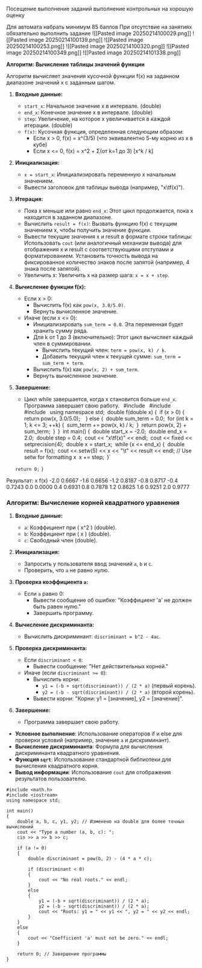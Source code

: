 Посещение
выполнение заданий
выполнение контрольных на хорошую оценку

Для автомата набрать минимум 85 баллов
При отсутствие на занятиях обязательно выполнить задание
![[Pasted image 20250214100029.png]]
![[Pasted image 20250214100139.png]]
![[Pasted image 20250214100253.png]]
![[Pasted image 20250214100320.png]]
![[Pasted image 20250214100349.png]]
![[Pasted image 20250214101338.png]]

**Алгоритм: Вычисление таблицы значений функции**

Алгоритм вычисляет значения кусочной функции f(x) на заданном диапазоне значений x с заданным шагом.

1. **Входные данные:**
    
    - `start_x`: Начальное значение x в интервале. (double)
    - `end_x`: Конечное значение x в интервале. (double)
    - `step`: Увеличение, на которое x увеличивается в каждой итерации. (double)
    - `f(x)`: Кусочная функция, определенная следующим образом:
        - Если x > 0, f(x) = x^(3/5) (что эквивалентно 5-му корню из x в кубе)
        - Если x <= 0, f(x) = x^2 + Σ(от k=1 до 3) [x^k / k]
2. **Инициализация:**
    
    - `x = start_x`: Инициализировать переменную x начальным значением.
    - Вывести заголовок для таблицы вывода (например, "x\tf(x)").
3. **Итерация:**
    
    - Пока x меньше или равно `end_x`: Этот цикл продолжается, пока x находится в заданном диапазоне.
    - Вычислить `result = f(x)`: Вызвать функцию f(x) с текущим значением x, чтобы получить значение функции.
    - Вывести текущие значения x и result в формате строки таблицы: Использовать `cout` (или аналогичный механизм вывода) для отображения x и result с соответствующими отступами и форматированием. Установить точность вывода на фиксированное количество знаков после запятой (например, 4 знака после запятой).
    - Увеличить x: Увеличить x на размер шага: `x = x + step`.
4. **Вычисление функции f(x):**
    
    - Если x > 0:
        - Вычислить f(x) как `pow(x, 3.0/5.0)`.
        - Вернуть вычисленное значение.
    - Иначе (если x <= 0):
        - Инициализировать `sum_term = 0.0`. Эта переменная будет хранить сумму ряда.
        - Для k от 1 до 3 (включительно): Этот цикл вычисляет каждый член в суммировании.
            - Вычислить текущий член: `term = pow(x, k) / k`.
            - Добавить текущий член к текущей сумме: `sum_term = sum_term + term`.
        - Вычислить f(x) как `pow(x, 2) + sum_term`.
        - Вернуть вычисленное значение.
5. **Завершение:**
    
    - Цикл while завершается, когда x становится больше `end_x`. Программа завершает свою работу.
`
`#include <iostream>`
`#include <cmath>`
`#include <iomanip>`
`using namespace std;`
`double f(double x) {`
    `if (x > 0) {`
        `return pow(x, 3.0/5.0);` 
    `} else {`
        `double sum_term = 0.0;`
        `for (int k = 1; k <= 3; ++k) {`
            `sum_term += pow(x, k) / k;`
        `}`
        `return pow(x, 2) + sum_term;`
    `}`
`}`
`int main() {`
    `double start_x = -2.0;`
    `double end_x = 2.0;`
    `double step = 0.4;`
    `cout << "x\tf(x)" << endl;`
    `cout << fixed << setprecision(4);`
    `double x = start_x;`
    `while (x <= end_x) {`
        `double result = f(x);`
        `cout << setw(5) << x << "\t" << result << endl; // Use setw for formatting x`
        `x += step;`
    `}`

    `return 0;`
`}`

Результат:
x      f(x)
-2.0	0.6667
-1.6	0.6656
-1.2	0.8187
-0.8	0.8717
-0.4	0.7243
0.0	0.0000
0.4	0.6931
0.8	0.7878
1.2	0.8625
1.6	0.9251
2.0	0.9777


### Алгоритм: Вычисление корней квадратного уравнения

1. **Входные данные:**
   - `a`: Коэффициент при \( x^2 \) (double).
   - `b`: Коэффициент при \( x \) (double).
   - `c`: Свободный член (double).

2. **Инициализация:**
   - Запросить у пользователя ввод значений `a`, `b` и `c`.
   - Проверить, что `a` не равно нулю.

3. **Проверка коэффициента `a`:**
   - Если `a` равно 0:
     - Вывести сообщение об ошибке: "Коэффициент 'a' не должен быть равен нулю."
     - Завершить программу.

4. **Вычисление дискриминанта:**
   - Вычислить дискриминант: `discriminant = b^2 - 4ac`.

5. **Проверка дискриминанта:**
   - Если `discriminant < 0`:
     - Вывести сообщение: "Нет действительных корней."
   - Иначе (если `discriminant >= 0`):
     - Вычислить корни:
       - `y1 = (-b + sqrt(discriminant)) / (2 * a)` (первый корень).
       - `y2 = (-b - sqrt(discriminant)) / (2 * a)` (второй корень).
     - Вывести корни: "Корни: y1 = [значение], y2 = [значение]".

6. **Завершение:**
   - Программа завершает свою работу.

- **Условное выполнение**: Использование операторов if и else для проверки условий (например, значение `a` и дискриминант).
- **Вычисление дискриминанта**: Формула для вычисления дискриминанта квадратного уравнения.
- **Функция `sqrt`**: Использование стандартной библиотеки для вычисления квадратного корня.
- **Вывод информации**: Использование `cout` для отображения результатов пользователю.
```
#include <math.h>
#include <iostream>
using namespace std;

int main()
{
    double a, b, c, y1, y2; // Изменено на double для более точных вычислений
    cout << "Type a number (a, b, c): ";
    cin >> a >> b >> c;

    if (a != 0)
    {
        double discriminant = pow(b, 2) - (4 * a * c);
        
        if (discriminant < 0)
        {
            cout << "No real roots." << endl;
        }
        else
        {
            y1 = (-b + sqrt(discriminant)) / (2 * a);
            y2 = (-b - sqrt(discriminant)) / (2 * a);
            cout << "Roots: y1 = " << y1 << ", y2 = " << y2 << endl;
        }
    }
    else
    {
        cout << "Coefficient 'a' must not be zero." << endl;
    }

    return 0; // Завершение программы
}
```

